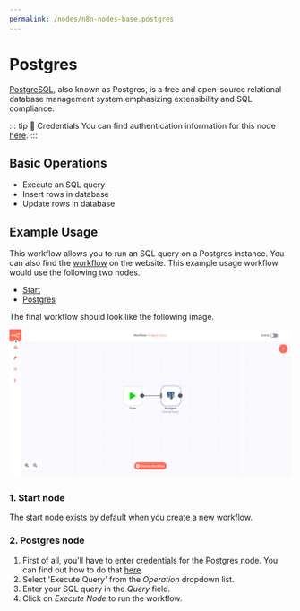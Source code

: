 ```yaml
---
permalink: /nodes/n8n-nodes-base.postgres
---
```


# Postgres

[PostgreSQL](https://www.postgresql.org/), also known as Postgres, is a free and open-source relational database management system emphasizing extensibility and SQL compliance.

::: tip 🔑 Credentials
You can find authentication information for this node [here](../../../credentials/Postgres/README.md).
:::

## Basic Operations

- Execute an SQL query <!-- Changes needed on code repo -->
- Insert rows in database
- Update rows in database <!-- Changes needed on code repo -->


## Example Usage

This workflow allows you to run an SQL query on a Postgres instance. You can also find the [workflow](https://n8n.io/workflows/458) on the website. This example usage workflow would use the following two nodes.
- [Start](../../core-nodes/Start/README.md)
- [Postgres]()

The final workflow should look like the following image.

![A workflow with the Postgres node](./workflow.png)

### 1. Start node

The start node exists by default when you create a new workflow.

### 2. Postgres node

1. First of all, you'll have to enter credentials for the Postgres node. You can find out how to do that [here](../../../credentials/Postgres/README.md).
2. Select 'Execute Query' from the *Operation* dropdown list.
3. Enter your SQL query in the *Query* field.
4. Click on *Execute Node* to run the workflow.


<!-- ## Further Reading

Maybe include a simple SQL Guide here? 
- [W3Schools SQL](https://www.w3schools.com/sql/)
-->
